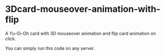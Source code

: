 # 3Dcard-mouseover-animation-with-flip

A Yu-Gi-Oh card with 3D mouseover animation and flip card animation on click.

You can simply run this code on any server.


